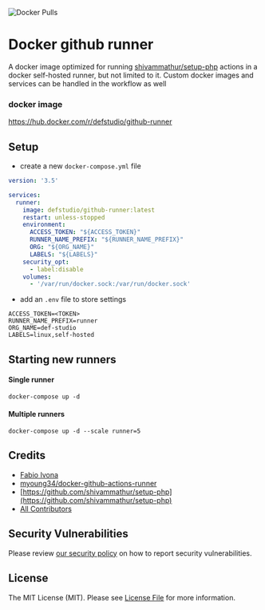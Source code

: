 ![Docker Pulls](https://img.shields.io/docker/pulls/defstudio/github-runner)

# Docker github runner

A docker image optimized for running [shivammathur/setup-php](https://github.com/shivammathur/setup-php) actions in a docker self-hosted runner, but not limited to it. Custom docker images and services can be handled in the workflow as well

### docker image

https://hub.docker.com/r/defstudio/github-runner

## Setup

- create a new `docker-compose.yml` file

```yml
version: '3.5'

services:
  runner:
    image: defstudio/github-runner:latest
    restart: unless-stopped
    environment:
      ACCESS_TOKEN: "${ACCESS_TOKEN}"
      RUNNER_NAME_PREFIX: "${RUNNER_NAME_PREFIX}"
      ORG: "${ORG_NAME}"
      LABELS: "${LABELS}"
    security_opt:
      - label:disable
    volumes:
      - '/var/run/docker.sock:/var/run/docker.sock'
```

- add an `.env` file to store settings

```dotenv
ACCESS_TOKEN=<TOKEN>
RUNNER_NAME_PREFIX=runner
ORG_NAME=def-studio
LABELS=linux,self-hosted
```

## Starting new runners

#### Single runner

```shell
docker-compose up -d
```

#### Multiple runners

```shell
docker-compose up -d --scale runner=5
```

## Credits

- [Fabio Ivona](https://github.com/def-studio)
- [myoung34/docker-github-actions-runner](https://github.com/myoung34/docker-github-actions-runner)
- [https://github.com/shivammathur/setup-php](https://github.com/shivammathur/setup-php)
- [All Contributors](../../contributors)


## Security Vulnerabilities

Please review [our security policy](../../security/policy) on how to report security vulnerabilities.

## License

The MIT License (MIT). Please see [License File](LICENSE.md) for more information.
